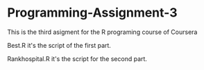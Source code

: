 # Programming-Assignment-3
This is the third asigment for the R programing course of Coursera

Best.R it's the script of the first part.

Rankhospital.R it's the script for the second part.
